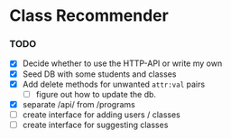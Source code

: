 # Class Recommender

### TODO

- [x] Decide whether to use the HTTP-API or write my own
- [x] Seed DB with some students and classes
- [x] Add delete methods for unwanted `attr:val` pairs
  - [ ] figure out how to update the db.
- [x] separate /api/ from /programs
- [ ] create interface for adding users / classes
- [ ] create interface for suggesting classes
